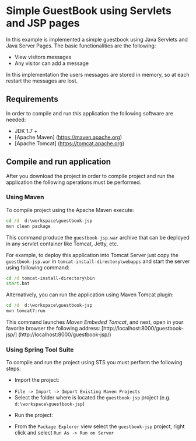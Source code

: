 Simple GuestBook using Servlets and JSP pages 
=============================================

In this example is implemented a simple guestbook using Java Servlets and Java Server Pages. 
The basic functionalities are the following:

* View visitors messages
* Any visitor can add a message

In this implementation the users messages are stored in memory, so at each restart the messages are lost. 

Requirements
------------
In order to compile and run this application the following software are needed:

* JDK 1.7 +
* [Apache Maven] (https://maven.apache.org) 
* [Apache Tomcat] (https://tomcat.apache.org)


Compile and run application
----------------------------
After you download the project in order to compile project and run the application the following operations must be performed.  

### Using Maven
To compile project using the Apache Maven execute:
``` bat
cd /d  d:\workspace\guestbook-jsp
mvn clean package
```
This command produce the `guestbook-jsp.war` archive that can be deployed in any servlet container like Tomcat, Jetty, etc.  

For example, to deploy this application into Tomcat Server just copy the `guestbook-jsp.war` in `tomcat-install-directory\webapps` and start the server using following command:

``` bat
cd /d tomcat-install-directory\bin
start.bat
```

Alternatively, you can run the application using Maven Tomcat plugin:

``` bat
cd /d  d:\workspace\guestbook-jsp
mvn tomcat7:run
```

This command launches _Maven Embeded Tomcat_, and next, open in your favorite browser the following address: [http://localhost:8000/guestbook-jsp/] (http://localhost:8000/guestbook-jsp/)



### Using Spring Tool Suite

To compile and run the project using STS you must perform the following steps:

* Import the project:
 - `File -> Import -> Import Existing Maven Projects`
 -  Select the folder where is located the `guestbook-jsp` project (e.g. `d:\workspace\guestbook-jsp`)
* Run the project:
 - From the `Package Explorer` view select the  `guestbook-jsp` project, right click and select `Run As -> Run on Server`
